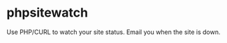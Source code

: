 phpsitewatch
============

Use PHP/CURL to watch your site status. Email you when the site is down.
